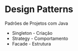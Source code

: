 # Design Patterns

Padrões de Projetos com Java

* Singleton - Criação
* Strategy - Comportamento
* Facade - Estrutura
